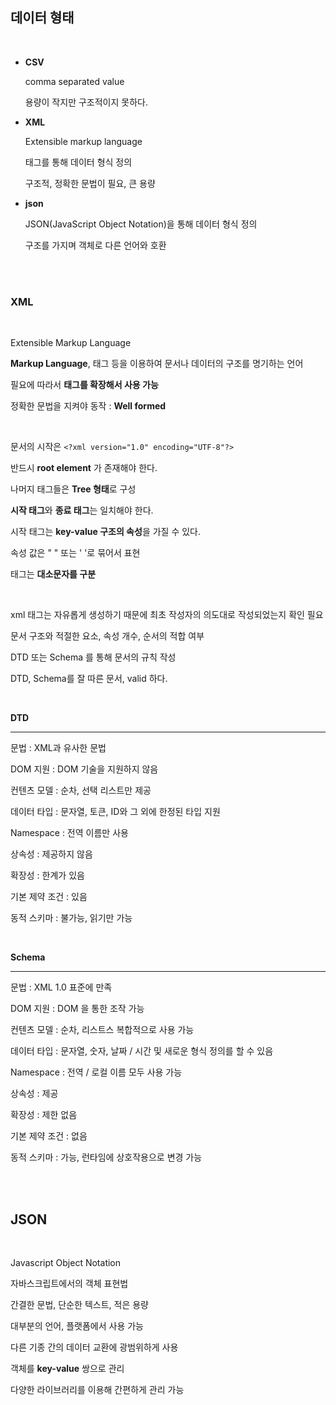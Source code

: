 ## 데이터 형태

<br>

- **CSV**
    
    comma separated value

    용량이 작지만 구조적이지 못하다.
- **XML**

    Extensible markup language

    태그를 통해 데이터 형식 정의

    구조적, 정확한 문법이 필요, 큰 용량
- **json**

    JSON(JavaScript Object Notation)을 통해 데이터 형식 정의

    구조를 가지며 객체로 다른 언어와 호환

<br><br>

### XML

<br>

Extensible Markup Language

**Markup Language**, 태그 등을 이용하여 문서나 데이터의 구조를 명기하는 언어

필요에 따라서 **태그를 확장해서 사용 가능**

정확한 문법을 지켜야 동작 : **Well formed**

<br>

문서의 시작은 `<?xml version="1.0" encoding="UTF-8"?>`

반드시 **root element** 가 존재해야 한다.

나머지 태그들은 **Tree 형태**로 구성

**시작 태그**와 **종료 태그**는 일치해야 한다.

시작 태그는 **key-value 구조의 속성**을 가질 수 있다.

속성 값은 " " 또는 ' '로 묶어서 표현

태그는 **대소문자를 구분**

<br>

xml 태그는 자유롭게 생성하기 때문에 최초 작성자의 의도대로 작성되었는지 확인 필요

문서 구조와 적절한 요소, 속성 개수, 순서의 적합 여부

DTD 또는 Schema 를 통해 문서의 규칙 작성

DTD, Schema를 잘 따른 문서, valid 하다.

<br>

**DTD**
- - -
문법 : XML과 유사한 문법

DOM 지원 : DOM 기술을 지원하지 않음

컨텐츠 모델 : 순차, 선택 리스트만 제공

데이터 타입 : 문자열, 토큰, ID와 그 외에 한정된 타입 지원

Namespace : 전역 이름만 사용

상속성 : 제공하지 않음

확장성 : 한계가 있음

기본 제약 조건 : 있음

동적 스키마 : 불가능, 읽기만 가능

<br>

**Schema**
- - -
문법 : XML 1.0 표준에 만족

DOM 지원 : DOM 을 통한 조작 가능

컨텐츠 모델 : 순차, 리스트스 복합적으로 사용 가능

데이터 타입 : 문자열, 숫자, 날짜 / 시간 및 새로운 형식 정의를 할 수 있음

Namespace : 전역 / 로컬 이름 모두 사용 가능

상속성 : 제공

확장성 : 제한 없음

기본 제약 조건 : 없음

동적 스키마 : 가능, 런타임에 상호작용으로 변경 가능

<br><br>

## JSON

<br>

Javascript Object Notation

자바스크립트에서의 객체 표현법

간결한 문법, 단순한 텍스트, 적은 용량

대부분의 언어, 플랫폼에서 사용 가능

다른 기종 간의 데이터 교환에 광범위하게 사용

객체를 **key-value** 쌍으로 관리

다양한 라이브러리를 이용해 간편하게 관리 가능